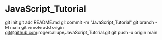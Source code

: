 # JavaScript_Tutorial
git init
git add README.md
git commit -m "JavaScript_Tutorial"
git branch -M main
git remote add origin git@github.com:rogercallupe/JavaScript_Tutorial.git
git push -u origin main